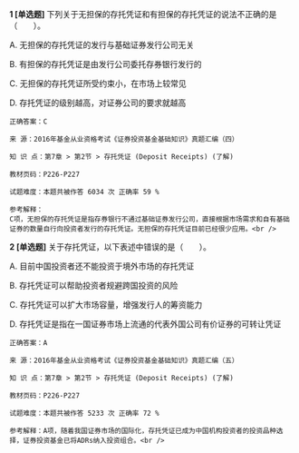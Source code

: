 **1 [单选题]** 
下列关于无担保的存托凭证和有担保的存托凭证的说法不正确的是（　　）。

A. 无担保的存托凭证的发行与基础证券发行公司无关

B. 有担保的存托凭证是由发行公司委托存券银行发行的

C. 无担保的存托凭证所受约束小，在市场上较常见

D. 存托凭证的级别越高，对证券公司的要求就越高

```
正确答案：C

来 源：2016年基金从业资格考试《证券投资基金基础知识》真题汇编（四）

知 识 点：第7章 > 第2节 > 存托凭证 (Deposit Receipts) (了解)

教材页码：P226-P227

试题难度：本题共被作答 6034 次 正确率 59 %

参考解释：
C项，无担保的存托凭证是指存券银行不通过基础证券发行公司，直接根据市场需求和自有基础证券的数量自行向投资者发行的存托凭证。无担保的存托凭证目前已经很少应用。<br />
```


**2 [单选题]** 关于存托凭证，以下表述中错误的是（&emsp;&emsp;）。

A. 目前中国投资者还不能投资于境外市场的存托凭证

B. 存托凭证可以帮助投资者规避跨国投资的风险

C. 存托凭证可以扩大市场容量，增强发行人的筹资能力

D. 存托凭证是指在一国证券市场上流通的代表外国公司有价证券的可转让凭证

```
正确答案：A

来 源：2016年基金从业资格考试《证券投资基金基础知识》真题汇编（五）

知 识 点：第7章 > 第2节 > 存托凭证 (Deposit Receipts) (了解)

教材页码：P226-P227

试题难度：本题共被作答 5233 次 正确率 72 %

参考解释：A项，随着我国证券市场的国际化，存托凭证已成为中国机构投资者的投资品种选择，证券投资基金已将ADRs纳入投资组合。<br />

```

